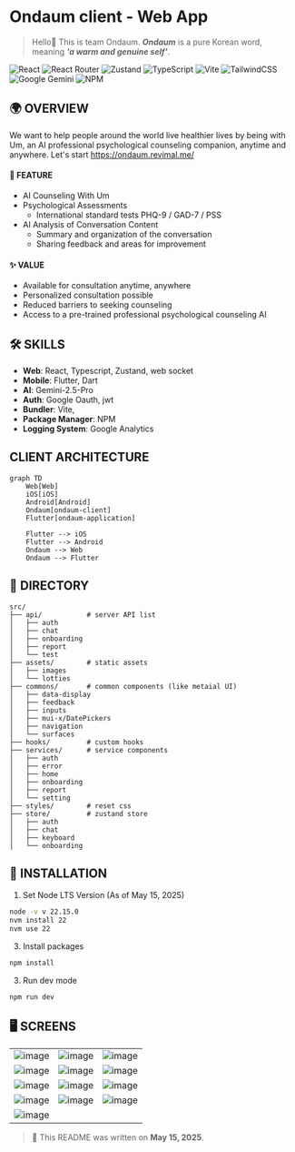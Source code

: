 
# Ondaum client - Web App
> Hello👋 This is team Ondaum. ***Ondaum*** is a pure Korean word, meaning ***'a warm and genuine self'***.

![React](https://img.shields.io/badge/react-%2320232a.svg?style=for-the-badge&logo=react&logoColor=%2361DAFB)
![React Router](https://img.shields.io/badge/React_Router-CA4245?style=for-the-badge&logo=react-router&logoColor=white)
![Zustand](https://img.shields.io/badge/Zustand-000000?style=for-the-badge&logo=react)
![TypeScript](https://img.shields.io/badge/typescript-%23007ACC.svg?style=for-the-badge&logo=typescript&logoColor=white)
![Vite](https://img.shields.io/badge/vite-%23646CFF.svg?style=for-the-badge&logo=vite&logoColor=white)
![TailwindCSS](https://img.shields.io/badge/tailwindcss-%2338B2AC.svg?style=for-the-badge&logo=tailwind-css&logoColor=white)
![Google Gemini](https://img.shields.io/badge/google%20gemini-8E75B2?style=for-the-badge&logo=google%20gemini&logoColor=white)
![NPM](https://img.shields.io/badge/NPM-%23CB3837.svg?style=for-the-badge&logo=npm&logoColor=white)

## 🌍 OVERVIEW
We want to help people around the world live healthier lives by being with Um, an AI professional psychological counseling companion, anytime and anywhere.
Let's start https://ondaum.revimal.me/

#### 📱 FEATURE
- AI Counseling With Um
- Psychological Assessments
  - International standard tests PHQ-9 / GAD-7 / PSS 
- AI Analysis of Conversation Content
  - Summary and organization of the conversation
  - Sharing feedback and areas for improvement

#### ✨ VALUE
- Available for consultation anytime, anywhere
- Personalized consultation possible
- Reduced barriers to seeking counseling
- Access to a pre-trained professional psychological counseling AI

## 🛠 SKILLS
- **Web**: React, Typescript, Zustand, web socket
- **Mobile**: Flutter, Dart
- **AI**: Gemini-2.5-Pro
- **Auth**: Google Oauth, jwt
- **Bundler**: Vite, 
- **Package Manager**: NPM
- **Logging System**: Google Analytics

## CLIENT ARCHITECTURE
```mermaid
graph TD
    Web[Web]
    iOS[iOS]
    Android[Android]
    Ondaum[ondaum-client]
    Flutter[ondaum-application]

    Flutter --> iOS
    Flutter --> Android
    Ondaum --> Web
    Ondaum --> Flutter
```
  
## 📁 DIRECTORY
```
src/
├── api/           # server API list
│   ├── auth
│   ├── chat
│   ├── onboarding
│   ├── report
│   └── test
├── assets/        # static assets
│   ├── images
│   └── lotties    
├── commons/       # common components (like metaial UI)
│   ├── data-display
│   ├── feedback
│   ├── inputs
│   ├── mui-x/DatePickers
│   ├── navigation
│   └── surfaces
├── hooks/         # custom hooks
├── services/      # service components
│   ├── auth
│   ├── error
│   ├── home
│   ├── onboarding
│   ├── report
│   └── setting
├── styles/        # reset css
├── store/         # zustand store
│   ├── auth
│   ├── chat
│   ├── keyboard
│   └── onboarding
```

## 🚀 INSTALLATION

1. Set Node LTS Version (As of May 15, 2025)
```bash
node -v v 22.15.0
nvm install 22
nvm use 22
```

3. Install packages
```bash
npm install
```

3. Run dev mode
```bash
npm run dev
```

## 🖥️ SCREENS

| | | |
|:--:|:--:|:--:|
| ![image](https://github.com/user-attachments/assets/3e7d64d3-84f7-4aff-bbce-4b72713454f9) | ![image](https://github.com/user-attachments/assets/5b93c969-adae-48a8-ac65-6bcd7f013367) | ![image](https://github.com/user-attachments/assets/7dd486a3-fed0-412b-935d-372717ecdf34) |
| ![image](https://github.com/user-attachments/assets/84bec7ae-0be4-4b39-b381-69ef3705cc50) | ![image](https://github.com/user-attachments/assets/e242d6a7-5e0a-4f80-9c5a-ee0b1d7522cc) | ![image](https://github.com/user-attachments/assets/8c682e7a-3f8f-455e-b532-34ca9730aa5d) |
| ![image](https://github.com/user-attachments/assets/a87b3875-c0b3-4d28-8272-f71f48428446) | ![image](https://github.com/user-attachments/assets/aba49ac6-59ad-48d6-94c8-115eb3036c85) | ![image](https://github.com/user-attachments/assets/3af15c50-82e7-451f-8b4e-e9af0eb02922) |
| ![image](https://github.com/user-attachments/assets/c9bdaaef-66ea-48a4-834f-9cc0f794b919) | ![image](https://github.com/user-attachments/assets/b0724e62-8126-4051-a162-c0b8ce41048e) | ![image](https://github.com/user-attachments/assets/88f8a6f2-1339-42c6-9d53-75ab74f39446) |
| ![image](https://github.com/user-attachments/assets/fff9d63a-1816-4ad3-b8da-1eed2a890849) | | |


> 📅 This README was written on **May 15, 2025**.
